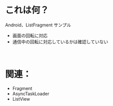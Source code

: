 # これは何？

Android、ListFragment サンプル  

* 画面の回転に対応
* 通信中の回転に対応しているかは確認していない

　
　

# 関連：
* Fragment
* AsyncTaskLoader
* ListView